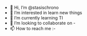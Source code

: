 - 👋 Hi, I’m @stasischrono
- 👀 I’m interested in learn new things
- 🌱 I’m currently learning TI
- 💞️ I’m looking to collaborate on -
- 📫 How to reach me :-

<!---
stasischrono/stasischrono is a ✨ special ✨ repository because its `README.md` (this file) appears on your GitHub profile.
You can click the Preview link to take a look at your changes.
--->
